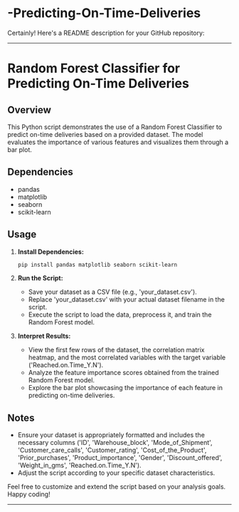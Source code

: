 # -Predicting-On-Time-Deliveries
Certainly! Here's a README description for your GitHub repository:

---

# Random Forest Classifier for Predicting On-Time Deliveries

## Overview
This Python script demonstrates the use of a Random Forest Classifier to predict on-time deliveries based on a provided dataset. The model evaluates the importance of various features and visualizes them through a bar plot.

## Dependencies
- pandas
- matplotlib
- seaborn
- scikit-learn

## Usage
1. **Install Dependencies:**
   ```bash
   pip install pandas matplotlib seaborn scikit-learn
   ```

2. **Run the Script:**
   - Save your dataset as a CSV file (e.g., 'your_dataset.csv').
   - Replace 'your_dataset.csv' with your actual dataset filename in the script.
   - Execute the script to load the data, preprocess it, and train the Random Forest model.

3. **Interpret Results:**
   - View the first few rows of the dataset, the correlation matrix heatmap, and the most correlated variables with the target variable ('Reached.on.Time_Y.N').
   - Analyze the feature importance scores obtained from the trained Random Forest model.
   - Explore the bar plot showcasing the importance of each feature in predicting on-time deliveries.

## Notes
- Ensure your dataset is appropriately formatted and includes the necessary columns ('ID', 'Warehouse_block', 'Mode_of_Shipment', 'Customer_care_calls', 'Customer_rating', 'Cost_of_the_Product', 'Prior_purchases', 'Product_importance', 'Gender', 'Discount_offered', 'Weight_in_gms', 'Reached.on.Time_Y.N').
- Adjust the script according to your specific dataset characteristics.

Feel free to customize and extend the script based on your analysis goals. Happy coding!

---
